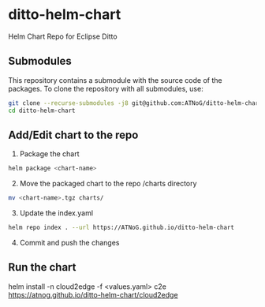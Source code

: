 # ditto-helm-chart
Helm Chart Repo for Eclipse Ditto

## Submodules

This repository contains a submodule with the source code of the packages. To clone the repository with all submodules, use:

```bash
git clone --recurse-submodules -j8 git@github.com:ATNoG/ditto-helm-chart.git
cd ditto-helm-chart
```

## Add/Edit chart to the repo

1. Package the chart

```bash
helm package <chart-name>
```

2. Move the packaged chart to the repo /charts directory

```bash
mv <chart-name>.tgz charts/
```

3. Update the index.yaml

```bash
helm repo index . --url https://ATNoG.github.io/ditto-helm-chart
```

4. Commit and push the changes

## Run the chart

helm install -n cloud2edge -f <values.yaml> c2e https://atnog.github.io/ditto-helm-chart/cloud2edge
